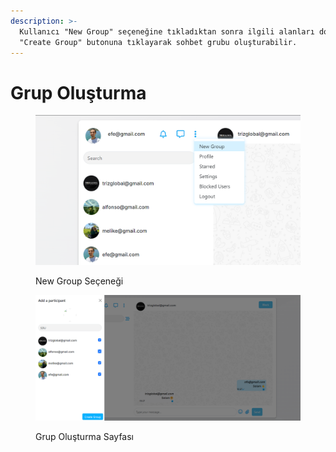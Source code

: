 ```yaml
---
description: >-
  Kullanıcı "New Group" seçeneğine tıkladıktan sonra ilgili alanları doldurup
  "Create Group" butonuna tıklayarak sohbet grubu oluşturabilir.
---
```


# Grup Oluşturma



<figure><img src="../.gitbook/assets/grup_dropdown.png" alt="" width="563"><figcaption><p>New Group Seçeneği</p></figcaption></figure>



<figure><img src="../.gitbook/assets/grup.png" alt="" width="563"><figcaption><p>Grup Oluşturma Sayfası</p></figcaption></figure>
